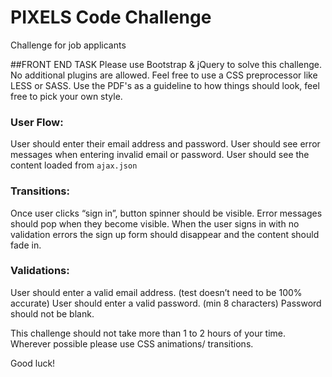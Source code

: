 # PIXELS Code Challenge
Challenge for job applicants

##FRONT END TASK
Please use Bootstrap & jQuery to solve this challenge. No additional plugins are allowed.
Feel free to use a CSS preprocessor like LESS or SASS.
Use the PDF's as a guideline to how things should look, feel free to pick your own style.

### User Flow:
User should enter their email address and password.
User should see error messages when entering invalid email or password.
User should see the content loaded from `ajax.json`

### Transitions:
Once user clicks “sign in”, button spinner should be visible.
Error messages should pop when they become visible.
When the user signs in with no validation errors the sign up form should disappear and the content should fade in.

### Validations:
User should enter a valid email address. (test doesn’t need to be 100% accurate)
User should enter a valid password. (min 8 characters)
Password should not be blank.

This challenge should not take more than 1 to 2 hours of your time.
Wherever possible please use CSS animations/ transitions.

Good luck!
